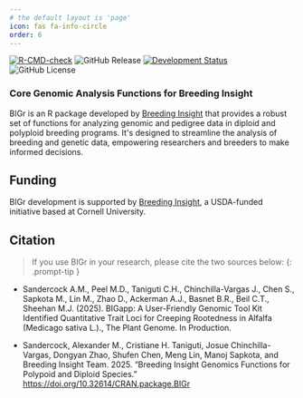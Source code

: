 ```yaml
---
# the default layout is 'page'
icon: fas fa-info-circle
order: 6
---
```



<!-- badges: start -->
[![R-CMD-check](https://github.com/Breeding-Insight/BIGr/workflows/R-CMD-check/badge.svg)](https://github.com/Breeding-Insight/BIGr/actions)
![GitHub Release](https://img.shields.io/github/v/release/Breeding-Insight/BIGr)
[![Development Status](https://img.shields.io/badge/development-active-blue.svg)](https://img.shields.io/badge/development-active-blue.svg)
![GitHub License](https://img.shields.io/github/license/Breeding-Insight/BIGr)

<!-- badges: end -->


### Core Genomic Analysis Functions for Breeding Insight


BIGr is an R package developed by [Breeding Insight](https://breedinginsight.org/) that provides a robust set of functions for analyzing genomic and pedigree data in diploid and polyploid breeding programs. It's designed to streamline the analysis of breeding and genetic data, empowering researchers and breeders to make informed decisions.


## Funding

BIGr development is supported by [Breeding Insight](https://breedinginsight.org/), a USDA-funded initiative based at Cornell University.

## Citation
> If you use BIGr in your research, please cite the two sources below:
{: .prompt-tip }

- Sandercock A.M., Peel M.D., Taniguti C.H., Chinchilla-Vargas J., Chen S., Sapkota M., Lin M., Zhao D., Ackerman A.J., Basnet B.R., Beil C.T., Sheehan M.J. (2025). BIGapp: A User-Friendly Genomic Tool Kit Identified Quantitative Trait Loci for Creeping Rootedness in Alfalfa (Medicago sativa L.)., The Plant Genome. In Production.

- Sandercock, Alexander M., Cristiane H. Taniguti, Josue Chinchilla-Vargas, Dongyan Zhao, Shufen Chen, Meng Lin, Manoj Sapkota, and Breeding Insight Team. 2025. “Breeding Insight Genomics Functions for Polypoid and Diploid Species.” https://doi.org/10.32614/CRAN.package.BIGr